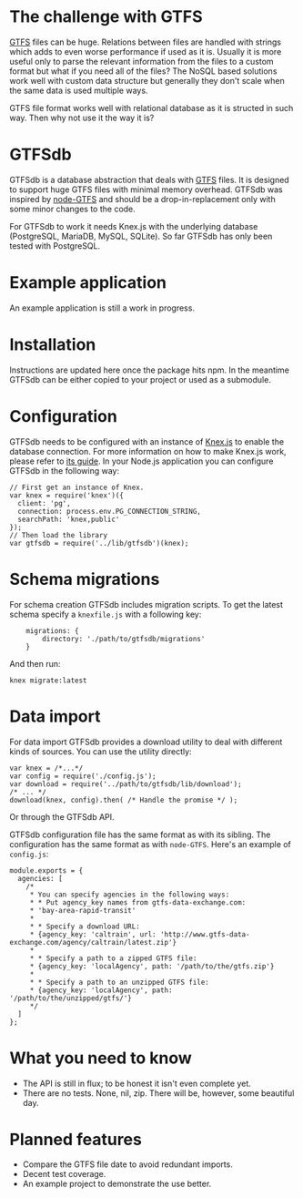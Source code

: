 # The challenge with GTFS

[GTFS][1] files can be huge. Relations between files are handled with strings which adds to even worse performance if used as it is. Usually it is more useful only to parse the relevant information from the files to a custom format but what if you need all of the files? The NoSQL based solutions work well with custom data structure but generally they don't scale when the same data is used multiple ways.

GTFS file format works well with relational database as it is structed in such way. Then why not use it the way it is?

# GTFSdb
GTFSdb is a database abstraction that deals with [GTFS][1] files. It is designed to support huge GTFS files with minimal memory overhead. GTFSdb was inspired by [node-GTFS][2] and should be  a drop-in-replacement only with some minor changes to the code.

For GTFSdb to work it needs Knex.js with the underlying database (PostgreSQL, MariaDB, MySQL, SQLite). So far GTFSdb has only been tested with PostgreSQL.

# Example application
An example application is still a work in progress.

# Installation
Instructions are updated here once the package hits npm. In the meantime GTFSdb can be either copied to your project or used as a submodule.

# Configuration
GTFSdb needs to be configured with an instance of [Knex.js][4] to enable the database connection. For more information on how to make Knex.js work, please refer to [its guide][5]. In your Node.js application you can configure GTFSdb in the following way:

```
// First get an instance of Knex.
var knex = require('knex')({
  client: 'pg',
  connection: process.env.PG_CONNECTION_STRING,
  searchPath: 'knex,public'
});
// Then load the library
var gtfsdb = require('../lib/gtfsdb')(knex);
```

# Schema migrations
For schema creation GTFSdb includes migration scripts. To get the latest schema specify a `knexfile.js` with a following key:
```
    migrations: {
        directory: './path/to/gtfsdb/migrations'
    }
```

And then run:

```
knex migrate:latest
```

# Data import
For data import GTFSdb provides a download utility to deal with different kinds of sources. You can use the utility directly:

```
var knex = /*...*/
var config = require('./config.js');
var download = require('../path/to/gtfsdb/lib/download');
/* ... */
download(knex, config).then( /* Handle the promise */ );
```
Or through the GTFSdb API.

GTFSdb configuration file has the same format as with its sibling. The configuration has the same format as with `node-GTFS`. Here's an example of `config.js`:

``` 
module.exports = {
  agencies: [
    /*
     * You can specify agencies in the following ways:
     * * Put agency_key names from gtfs-data-exchange.com:
     * 'bay-area-rapid-transit'
     *
     * * Specify a download URL:
     * {agency_key: 'caltrain', url: 'http://www.gtfs-data-exchange.com/agency/caltrain/latest.zip'}
     *
     * * Specify a path to a zipped GTFS file:
     * {agency_key: 'localAgency', path: '/path/to/the/gtfs.zip'}
     *
     * * Specify a path to an unzipped GTFS file:
     * {agency_key: 'localAgency', path: '/path/to/the/unzipped/gtfs/'}
     */
  ]
};
```
# What you need to know
- The API is still in flux; to be honest it isn't even complete yet.
- There are no tests. None, nil, zip. There will be, however, some beautiful day.

# Planned features
- Compare the GTFS file date to avoid redundant imports.
- Decent test coverage.
- An example project to demonstrate the use better.

[1]: https://developers.google.com/transit/gtfs/
[2]: https://github.com/brendannee/node-gtfs
[3]: https://github.com/mkko/gtfs-to-html
[4]: http://knexjs.org
[5]: http://knexjs.org/#Installation
[6]: http://bussinavi.fi